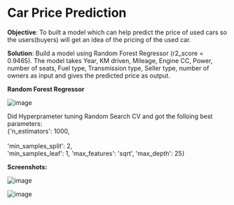 # Car Price Prediction

**Objective**: To built a model which can help predict the price of used cars so the users(buyers) will get an idea of the pricing of the used car.

**Solution**: Build a model using Random Forest Regressor (r2_score = 0.9465). The model takes Year, KM driven, Mileage, Engine CC, Power, number of seats, Fuel type, Transmission type, Seller type, number of owners as input and gives the predicted price as output.

**Random Forest Regressor**

![image](https://user-images.githubusercontent.com/83829614/143775431-26aef3f9-fdb2-474d-9f8e-9496758bb456.png)

Did Hyperprameter tuning Random Search CV and got the folloing best parameters:
<br> {'n_estimators': 1000, <br>
 <br>'min_samples_split': 2,<br>
 'min_samples_leaf': 1,
 'max_features': 'sqrt',
 'max_depth': 25}
 
 **Screenshots:**
 
![image](https://user-images.githubusercontent.com/83829614/143775572-6e6b5760-8a08-47b5-bd3e-57de10478108.png)

![image](https://user-images.githubusercontent.com/83829614/143775580-7e820495-3ba2-4849-b89c-78d7449c5c7e.png)
